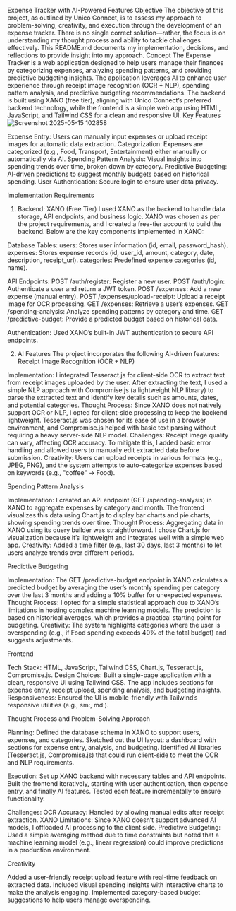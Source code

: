 Expense Tracker with AI-Powered Features
Objective
The objective of this project, as outlined by Unico Connect, is to assess my approach to problem-solving, creativity, and execution through the development of an expense tracker. There is no single correct solution—rather, the focus is on understanding my thought process and ability to tackle challenges effectively. This README.md documents my implementation, decisions, and reflections to provide insight into my approach.
Concept
The Expense Tracker is a web application designed to help users manage their finances by categorizing expenses, analyzing spending patterns, and providing predictive budgeting insights. The application leverages AI to enhance user experience through receipt image recognition (OCR + NLP), spending pattern analysis, and predictive budgeting recommendations. The backend is built using XANO (free tier), aligning with Unico Connect’s preferred backend technology, while the frontend is a simple web app using HTML, JavaScript, and Tailwind CSS for a clean and responsive UI.
Key Features
![Screenshot 2025-05-15 102858](https://github.com/user-attachments/assets/80f98687-bff6-481a-b6d6-09cf2751d05e)


Expense Entry: Users can manually input expenses or upload receipt images for automatic data extraction.
Categorization: Expenses are categorized (e.g., Food, Transport, Entertainment) either manually or automatically via AI.
Spending Pattern Analysis: Visual insights into spending trends over time, broken down by category.
Predictive Budgeting: AI-driven predictions to suggest monthly budgets based on historical spending.
User Authentication: Secure login to ensure user data privacy.

Implementation Requirements
1. Backend: XANO (Free Tier)
I used XANO as the backend to handle data storage, API endpoints, and business logic. XANO was chosen as per the project requirements, and I created a free-tier account to build the backend. Below are the key components implemented in XANO:

Database Tables:
users: Stores user information (id, email, password_hash).
expenses: Stores expense records (id, user_id, amount, category, date, description, receipt_url).
categories: Predefined expense categories (id, name).


API Endpoints:
POST /auth/register: Register a new user.
POST /auth/login: Authenticate a user and return a JWT token.
POST /expenses: Add a new expense (manual entry).
POST /expenses/upload-receipt: Upload a receipt image for OCR processing.
GET /expenses: Retrieve a user’s expenses.
GET /spending-analysis: Analyze spending patterns by category and time.
GET /predictive-budget: Provide a predicted budget based on historical data.


Authentication: Used XANO’s built-in JWT authentication to secure API endpoints.

2. AI Features
The project incorporates the following AI-driven features:
Receipt Image Recognition (OCR + NLP)

Implementation: I integrated Tesseract.js for client-side OCR to extract text from receipt images uploaded by the user. After extracting the text, I used a simple NLP approach with Compromise.js (a lightweight NLP library) to parse the extracted text and identify key details such as amounts, dates, and potential categories.
Thought Process: Since XANO does not natively support OCR or NLP, I opted for client-side processing to keep the backend lightweight. Tesseract.js was chosen for its ease of use in a browser environment, and Compromise.js helped with basic text parsing without requiring a heavy server-side NLP model.
Challenges: Receipt image quality can vary, affecting OCR accuracy. To mitigate this, I added basic error handling and allowed users to manually edit extracted data before submission.
Creativity: Users can upload receipts in various formats (e.g., JPEG, PNG), and the system attempts to auto-categorize expenses based on keywords (e.g., "coffee" → Food).

Spending Pattern Analysis

Implementation: I created an API endpoint (GET /spending-analysis) in XANO to aggregate expenses by category and month. The frontend visualizes this data using Chart.js to display bar charts and pie charts, showing spending trends over time.
Thought Process: Aggregating data in XANO using its query builder was straightforward. I chose Chart.js for visualization because it’s lightweight and integrates well with a simple web app.
Creativity: Added a time filter (e.g., last 30 days, last 3 months) to let users analyze trends over different periods.

Predictive Budgeting

Implementation: The GET /predictive-budget endpoint in XANO calculates a predicted budget by averaging the user’s monthly spending per category over the last 3 months and adding a 10% buffer for unexpected expenses.
Thought Process: I opted for a simple statistical approach due to XANO’s limitations in hosting complex machine learning models. The prediction is based on historical averages, which provides a practical starting point for budgeting.
Creativity: The system highlights categories where the user is overspending (e.g., if Food spending exceeds 40% of the total budget) and suggests adjustments.

Frontend

Tech Stack: HTML, JavaScript, Tailwind CSS, Chart.js, Tesseract.js, Compromise.js.
Design Choices: Built a single-page application with a clean, responsive UI using Tailwind CSS. The app includes sections for expense entry, receipt upload, spending analysis, and budgeting insights.
Responsiveness: Ensured the UI is mobile-friendly with Tailwind’s responsive utilities (e.g., sm:, md:).

Thought Process and Problem-Solving
Approach

Planning:
Defined the database schema in XANO to support users, expenses, and categories.
Sketched out the UI layout: a dashboard with sections for expense entry, analysis, and budgeting.
Identified AI libraries (Tesseract.js, Compromise.js) that could run client-side to meet the OCR and NLP requirements.


Execution:
Set up XANO backend with necessary tables and API endpoints.
Built the frontend iteratively, starting with user authentication, then expense entry, and finally AI features.
Tested each feature incrementally to ensure functionality.


Challenges:
OCR Accuracy: Handled by allowing manual edits after receipt extraction.
XANO Limitations: Since XANO doesn’t support advanced AI models, I offloaded AI processing to the client side.
Predictive Budgeting: Used a simple averaging method due to time constraints but noted that a machine learning model (e.g., linear regression) could improve predictions in a production environment.



Creativity

Added a user-friendly receipt upload feature with real-time feedback on extracted data.
Included visual spending insights with interactive charts to make the analysis engaging.
Implemented category-based budget suggestions to help users manage overspending.
